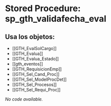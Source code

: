 # Stored Procedure: sp_gth_validafecha_eval

## Usa los objetos:
- [[GTH_EvalSolCargo]]
- [[GTH_Evalua]]
- [[GTH_Evalua_Estado]]
- [[gth_eventos]]
- [[GTH_RequisicionEmp]]
- [[GTH_Sel_Cand_Proc]]
- [[GTH_Sel_ModelProcDet]]
- [[GTH_Sel_Procesos]]
- [[GTH_Sel_Requi_Proc]]

*No code available.*
